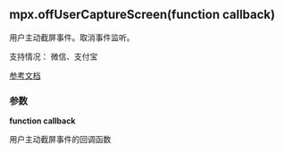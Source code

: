## mpx.offUserCaptureScreen(function callback)

用户主动截屏事件。取消事件监听。

支持情况： 微信、支付宝

[参考文档](https://developers.weixin.qq.com/miniprogram/dev/api/device/screen/wx.onUserCaptureScreen.html)

### 参数

**function callback**

用户主动截屏事件的回调函数

